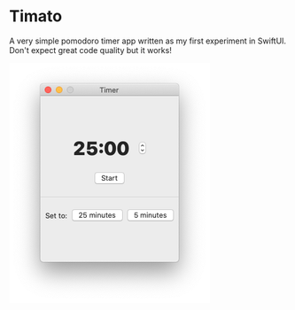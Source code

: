 # Timato

A very simple pomodoro timer app written as my first experiment in SwiftUI. Don't expect
great code quality but it works!

![Timato screenshot](https://github.com/dweiner13/Timato/blob/master/Timato-screenshot.png)
